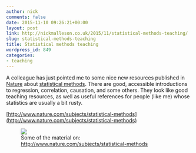 ```yaml
---
author: nick
comments: false
date: 2015-11-10 09:26:21+00:00
layout: post
link: http://nickmalleson.co.uk/2015/11/statistical-methods-teaching/
slug: statistical-methods-teaching
title: Statistical methods teaching
wordpress_id: 849
categories:
- teaching
---
```


A colleague has just pointed me to some nice new resources published in [Nature](http://www.nature.com/) about [statistical methods](http://www.nature.com/subjects/statistical-methods). There are good, accessible introductions to regression, correlation, causation, and some others. They look like good teaching resources, as well as useful references for people (like me) whose statistics are usually a bit rusty.

[http://www.nature.com/subjects/statistical-methods](http://www.nature.com/subjects/statistical-methods)

<figure>
  <img src="http://www.nature.com/nmeth/journal/v12/n10/carousel/nmeth.3587-F1.jpg" />
  <figcaption>Some of the material on: <a href="http://www.nature.com/subjects/statistical-methods">http://www.nature.com/subjects/statistical-methods</a></figcaption>
</figure>



